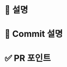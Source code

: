 # 📌 설명
<!-- PR에 대한 대략적인 설명을 작성합니다. -->

# 🚧 Commit 설명
<!-- 
 주요 커밋에 대한 상세한 설명을 작성합니다.
 무엇을 어떻게 했는지 작성합니다.
 리팩토링이나 파일 이동 등, 새로운 기능 추가를 제외한 경우에는 왜 진행했는지도 적어주시면 좋습니다.
 ex)
 ### :: (commit 제목)
 - 설명
 - 설명
 -->

# ✅ PR 포인트
<!-- 
 집중적으로 확인해주었으면 하는 부분이나, 걱정되는 점을 적어주세요.
 없다면 제외해도 좋습니다.
 --> 
